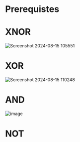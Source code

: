 
# Prerequistes
# XNOR
![Screenshot 2024-08-15 105551](https://github.com/user-attachments/assets/9a63204a-87b3-472c-ad91-5fff3e18c400)

# XOR
![Screenshot 2024-08-15 110248](https://github.com/user-attachments/assets/b7824bc8-a041-4d34-8f7b-f9ed5a8f78eb)

# AND
![image](https://github.com/user-attachments/assets/9a17823b-9789-4ac0-8293-dfc3ddd3011e)

# NOT
